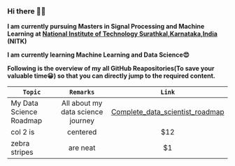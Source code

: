### Hi there 🤩👋

<!--
**Shrikantpatil2197/Shrikantpatil2197** is a ✨ _special_ ✨ repository because its `README.md` (this file) appears on your GitHub profile.

Here are some ideas to get you started:

- 🔭 I’m currently working on ...
- 🌱 I’m currently learning ...
- 👯 I’m looking to collaborate on ...
- 🤔 I’m looking for help with ...
- 💬 Ask me about ...
- 📫 How to reach me: ...
- 😄 Pronouns: ...
- ⚡ Fun fact: ...
-->

**I am currently pursuing Masters in Signal Processing and Machine Learning at [National Institute of Technology Surathkal,Karnataka,India](https://www.nitk.ac.in/) (NITK)**

**I am currently learning Machine Learning and Data Science😍**

**Following is the overview of my all GitHub Reapositories(To save your valuable time😀) so that you can directly jump to the required content.**

|`Topic`| `Remarks`    | `Link`  |
| ------------- |:-------------:| :-----:|
| My Data Science Roadmap    | All about my data science journey| [Complete_data_scientist_roadmap](https://github.com/Shrikantpatil2197/Complete_data_scientist_roadmap/blob/main/README.md) |
| col 2 is      | centered      |   $12 |
| zebra stripes | are neat      |    $1 |    


